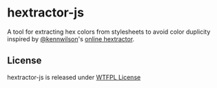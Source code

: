 hextractor-js
=============

A tool for extracting hex colors from stylesheets to avoid color duplicity inspired by [@kennwilson](https://github.com/kennwilson)'s [online hextractor](http://hex.corvidworks.com/).

## License

hextractor-js is released under [WTFPL License](http://www.wtfpl.net/txt/copying/)
